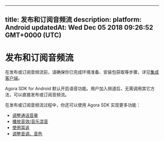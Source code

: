 
---
title: 发布和订阅音频流
description: 
platform: Android
updatedAt: Wed Dec 05 2018 09:26:52 GMT+0000 (UTC)
---
# 发布和订阅音频流
在发布或订阅音频流前，请确保你已完成环境准备、安装包获取等步骤，详见[集成客户端](../../cn/Voice/android_audio.md)。

Agora SDK for Android 默认开启语音功能。用户加入频道后，无需调用其它方法，可以直接发布或订阅音频流。

在发布或订阅音频流过程中，你还可以使用 Agora SDK 实现更多功能：
* [调整通话音量](../../cn/Voice/volume_android_auido.md)
* [播放音效/音乐混音](../../cn/Voice/effect_mixing_android_audio.md)
* [使用耳返](../../cn/Voice/in-ear_android_audio.md)
* [调整音调、音色](../../cn/Voice/voice_effect_android_audio.md)




